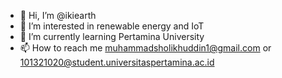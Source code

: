 - 👋 Hi, I’m @ikiearth
- 👀 I’m interested in renewable energy and IoT
- 🌱 I’m currently learning Pertamina University
- 📫 How to reach me muhammadsholikhuddin1@gmail.com or 101321020@student.universitaspertamina.ac.id

<!---
ikiearth/ikiearth is a ✨ special ✨ repository because its `README.md` (this file) appears on your GitHub profile.
You can click the Preview link to take a look at your changes.
--->
